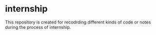 # internship
This repository is created for recodrding different kinds of code or notes during the process of internship.  
